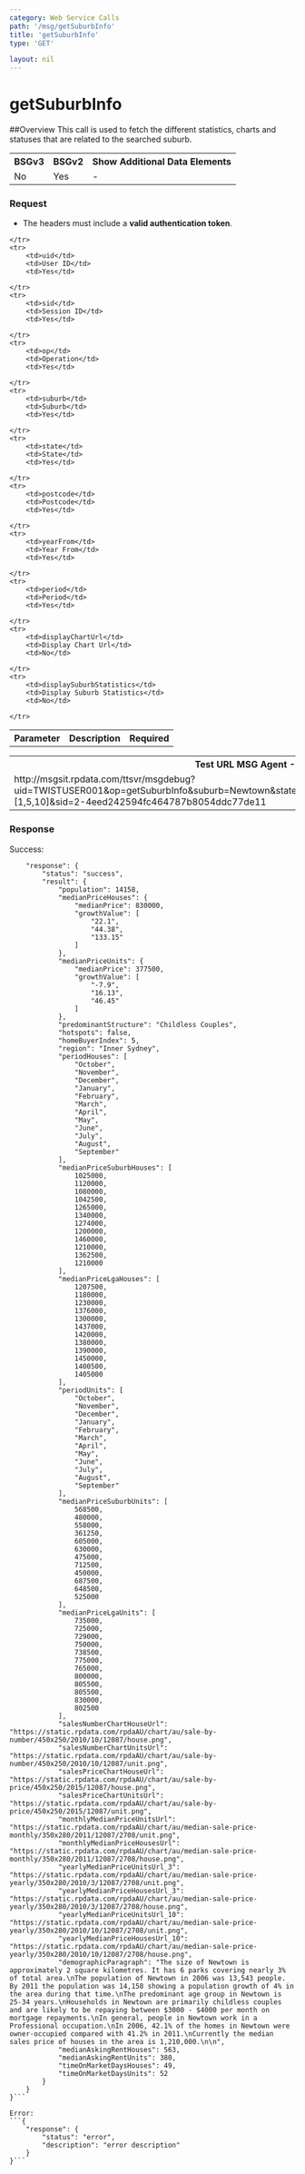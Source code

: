 ```yaml
---
category: Web Service Calls
path: '/msg/getSuburbInfo'
title: 'getSuburbInfo'
type: 'GET'

layout: nil
---
```


# getSuburbInfo

##Overview
This call is used to fetch the different statistics, charts and statuses that are related to the searched suburb. 

<table>
	<tbody>
	<tr>
		<th>BSGv3</th>
		<th>BSGv2</th>
		<th>Show Additional Data Elements</th>
	</tr>
	<tr>
		<td>No</td>
		<td>Yes</td>
		<td>-</td>
	</tr>

</tbody>
</table>

### Request

* The headers must include a **valid authentication token**.

<table>
	<tbody>
	<tr>
		<th>Parameter</th>
        <th>Description</th>
        <th>Required</th>
        
	</tr>
	<tr>
		<td>uid</td>
        <td>User ID</td>
        <td>Yes</td>
        
	</tr>
	<tr>
		<td>sid</td>
        <td>Session ID</td>
        <td>Yes</td>
        
	</tr>
	<tr>
		<td>op</td>
        <td>Operation</td>
        <td>Yes</td>
        
	</tr>
	<tr>
		<td>suburb</td>
		<td>Suburb</td>
        <td>Yes</td>
        
	</tr>
	<tr>
		<td>state</td>
		<td>State</td>
        <td>Yes</td>
        
	</tr>
	<tr>
		<td>postcode</td>
		<td>Postcode</td>
        <td>Yes</td>
        
	</tr>
	<tr>
		<td>yearFrom</td>
		<td>Year From</td>
        <td>Yes</td>
        
	</tr>
	<tr>
		<td>period</td>
		<td>Period</td>
        <td>Yes</td>
        
	</tr>
	<tr>
		<td>displayChartUrl</td>
		<td>Display Chart Url</td>
        <td>No</td>
        
	</tr>
	<tr>
		<td>displaySuburbStatistics</td>
		<td>Display Suburb Statistics</td>
        <td>No</td>
        
	</tr>
</tbody>
</table>

<div id="msgtesturl">
    <table>
    	<tbody>
    	<tr>
    		<th>Test URL MSG Agent -MSGSIT:</th>
    	</tr>
    	<tr>
    		<td>http://msgsit.rpdata.com/ttsvr/msgdebug?uid=TWISTUSER001&op=getSuburbInfo&suburb=Newtown&state=NSW&postcode=2042&yearFrom=2010&period=[1,5,10]&sid=2-4eed242594fc464787b8054ddc77de11
    		</td>
    	</tr>
    </tbody>
    </table>
</div>

### Response

Success:
```{
    "response": {
        "status": "success",
        "result": {
            "population": 14158,
            "medianPriceHouses": {
                "medianPrice": 830000,
                "growthValue": [
                    "22.1",
                    "44.38",
                    "133.15"
                ]
            },
            "medianPriceUnits": {
                "medianPrice": 377500,
                "growthValue": [
                    "-7.9",
                    "16.13",
                    "46.45"
                ]
            },
            "predominantStructure": "Childless Couples",
            "hotspots": false,
            "homeBuyerIndex": 5,
            "region": "Inner Sydney",
            "periodHouses": [
                "October",
                "November",
                "December",
                "January",
                "February",
                "March",
                "April",
                "May",
                "June",
                "July",
                "August",
                "September"
            ],
            "medianPriceSuburbHouses": [
                1025000,
                1120000,
                1080000,
                1042500,
                1265000,
                1340000,
                1274000,
                1200000,
                1460000,
                1210000,
                1362500,
                1210000
            ],
            "medianPriceLgaHouses": [
                1207500,
                1180000,
                1230000,
                1376000,
                1300000,
                1437000,
                1420000,
                1380000,
                1390000,
                1450000,
                1400500,
                1405000
            ],
            "periodUnits": [
                "October",
                "November",
                "December",
                "January",
                "February",
                "March",
                "April",
                "May",
                "June",
                "July",
                "August",
                "September"
            ],
            "medianPriceSuburbUnits": [
                568500,
                480000,
                558000,
                361250,
                605000,
                630000,
                475000,
                712500,
                450000,
                687500,
                648500,
                525000
            ],
            "medianPriceLgaUnits": [
                735000,
                725000,
                729000,
                750000,
                738500,
                775000,
                765000,
                800000,
                805500,
                805500,
                830000,
                802500
            ],
            "salesNumberChartHouseUrl": "https://static.rpdata.com/rpdaAU/chart/au/sale-by-number/450x250/2010/10/12087/house.png",
            "salesNumberChartUnitsUrl": "https://static.rpdata.com/rpdaAU/chart/au/sale-by-number/450x250/2010/10/12087/unit.png",
            "salesPriceChartHouseUrl": "https://static.rpdata.com/rpdaAU/chart/au/sale-by-price/450x250/2015/12087/house.png",
            "salesPriceChartUnitsUrl": "https://static.rpdata.com/rpdaAU/chart/au/sale-by-price/450x250/2015/12087/unit.png",
            "monthlyMedianPriceUnitsUrl": "https://static.rpdata.com/rpdaAU/chart/au/median-sale-price-monthly/350x280/2011/12087/2708/unit.png",
            "monthlyMedianPriceHousesUrl": "https://static.rpdata.com/rpdaAU/chart/au/median-sale-price-monthly/350x280/2011/12087/2708/house.png",
            "yearlyMedianPriceUnitsUrl_3": "https://static.rpdata.com/rpdaAU/chart/au/median-sale-price-yearly/350x280/2010/3/12087/2708/unit.png",
            "yearlyMedianPriceHousesUrl_3": "https://static.rpdata.com/rpdaAU/chart/au/median-sale-price-yearly/350x280/2010/3/12087/2708/house.png",
            "yearlyMedianPriceUnitsUrl_10": "https://static.rpdata.com/rpdaAU/chart/au/median-sale-price-yearly/350x280/2010/10/12087/2708/unit.png",
            "yearlyMedianPriceHousesUrl_10": "https://static.rpdata.com/rpdaAU/chart/au/median-sale-price-yearly/350x280/2010/10/12087/2708/house.png",
            "demographicParagraph": "The size of Newtown is approximately 2 square kilometres. It has 6 parks covering nearly 3% of total area.\nThe population of Newtown in 2006 was 13,543 people. By 2011 the population was 14,158 showing a population growth of 4% in the area during that time.\nThe predominant age group in Newtown is 25-34 years.\nHouseholds in Newtown are primarily childless couples and are likely to be repaying between $3000 - $4000 per month on mortgage repayments.\nIn general, people in Newtown work in a Professional occupation.\nIn 2006, 42.1% of the homes in Newtown were owner-occupied compared with 41.2% in 2011.\nCurrently the median sales price of houses in the area is 1,210,000.\n\n",
            "medianAskingRentHouses": 563,
            "medianAskingRentUnits": 380,
            "timeOnMarketDaysHouses": 49,
            "timeOnMarketDaysUnits": 52
        }
    }
}```

Error:
```{
    "response": {
        "status": "error",
        "description": "error description"
    }
}```